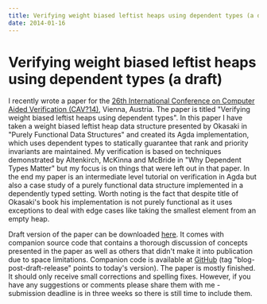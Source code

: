 ```yaml
---
title: Verifying weight biased leftist heaps using dependent types (a draft)
date: 2014-01-16
---
```


Verifying weight biased leftist heaps using dependent types (a draft)
=====================================================================

I recently wrote a paper for the [26th International Conference on Computer
Aided Verification (CAV?14)](http://cav2014.iaik.tugraz.at/), Vienna, Austria.
The paper is titled "Verifying weight biased leftist heaps using dependent
types".  In this paper I have taken a weight biased leftist heap data structure
presented by Okasaki in "Purely Functional Data Structures" and created its Agda
implementation, which uses dependent types to statically guarantee that rank and
priority invariants are maintained. My verification is based on techniques
demonstrated by Altenkirch, McKinna and McBride in "Why Dependent Types Matter"
but my focus is on things that were left out in that paper. In the end my paper
is an intermediate level tutorial on verification in Agda but also a case study
of a purely functional data structure implemented in a dependently typed
setting. Worth noting is the fact that despite title of Okasaki's book his
implementation is not purely functional as it uses exceptions to deal with edge
cases like taking the smallest element from an empty heap.

Draft version of the paper can be downloaded
[here](http://ics.p.lodz.pl/~stolarek/blog/wp-content/uploads/2014/01/dep-typed-wbl-heaps.pdf).
It comes with companion source code that contains a thorough discussion of
concepts presented in the paper as well as others that didn't make it into
publication due to space limitations. Companion code is available at
[GitHub](https://github.com/jstolarek/dep-typed-wbl-heaps) (tag
"blog-post-draft-release" points to today's version). The paper is mostly
finished. It should only receive small corrections and spelling fixes. However,
if you have any suggestions or comments please share them with me - submission
deadline is in three weeks so there is still time to include them.

